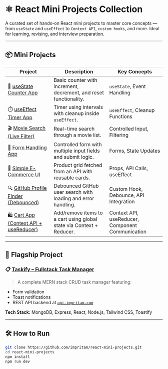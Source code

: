 # ⚛️ React Mini Projects Collection

A curated set of hands-on React mini projects to master core concepts — from `useState` and `useEffect` to `Context API`, `custom hooks`, and more. Ideal for learning, revising, and interview preparation.

---

## 📦 Mini Projects

| Project                                                                      | Description                                                          | Key Concepts                                     |
| ---------------------------------------------------------------------------- | -------------------------------------------------------------------- | ------------------------------------------------ |
| 🧮 [useState Counter App](./src/pages/UseStateCounter.jsx)                   | Basic counter with increment, decrement, and reset functionality.    | `useState`, Event Handling                       |
| ⏱️ [useEffect Timer App](./src/pages/UseEffectTimer.jsx)                     | Timer using intervals with cleanup inside `useEffect`.               | `useEffect`, Cleanup Functions                   |
| 🎬 [Movie Search (Live Filter)](./src/pages/MovieSearch.jsx)                 | Real-time search through a movie list.                               | Controlled Input, Filtering                      |
| 📝 [Form Handling App](./src/pages/FormHandling.jsx)                         | Controlled form with multiple input fields and submit logic.         | Forms, State Updates                             |
| 🛒 [Simple E-Commerce UI](./src/pages/CardMiniProject.jsx)                   | Product grid fetched from an API with reusable cards.                | Props, API Calls, useEffect                      |
| 🔍 [GitHub Profile Finder (Debounced)](./src/pages/GithubFinder.jsx)         | Debounced GitHub user search with loading and error handling.        | Custom Hook, Debounce, API Integration           |
| 🛍️ [Cart App (Context API + useReducer)](./src/pages/CartContextProject.jsx) | Add/remove items to a cart using global state via Context + Reducer. | Context API, useReducer, Component Communication |

---

## 🚀 Flagship Project

### 📋 [Taskify – Fullstack Task Manager](https://taskify.impritam.com)

> A complete MERN stack CRUD task manager featuring:

- Form validation
- Toast notifications
- REST API backend at [`api.impritam.com`](https://api.impritam.com)

**Tech Stack:** MongoDB, Express, React, Node.js, Tailwind CSS, Toastify

---

## 🛠️ How to Run

```bash
git clone https://github.com/impritam/react-mini-projects.git
cd react-mini-projects
npm install
npm run dev
```
